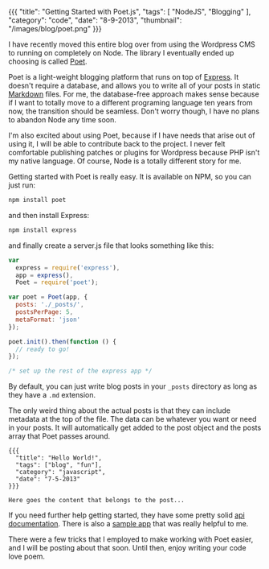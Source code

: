 {{{
    "title": "Getting Started with Poet.js",
    "tags": [ "NodeJS", "Blogging" ],
    "category": "code",
    "date": "8-9-2013",
    "thumbnail": "/images/blog/poet.png"
}}}

I have recently moved this entire blog over from using the Wordpress CMS to running on completely on Node. The library I eventually ended up choosing is called [Poet](http://jsantell.github.io/poet/). 

Poet is a light-weight blogging platform that runs on top of [Express](http://expressjs.com/). It doesn't require a database, and allows you to write all of your posts in static [Markdown](http://daringfireball.net/projects/markdown/) files. For me, the database-free approach makes sense because if I want to totally move to a different programing language ten years from now, the transition should be seamless. Don't worry though, I have no plans to abandon Node any time soon.

I'm also excited about using Poet, because if I have needs that arise out of using it, I will be able to contribute back to the project. I never felt comfortable publishing patches or plugins for Wordpress because PHP isn't my native language. Of course, Node is a totally different story for me.

Getting started with Poet is really easy. It is available on NPM, so you can just run:

```bash
npm install poet
```

and then install Express:

```bash
npm install express
```

and finally create a server.js file that looks something like this:

```javascript
var
  express = require('express'),
  app = express(),
  Poet = require('poet');

var poet = Poet(app, {
  posts: './_posts/',
  postsPerPage: 5,
  metaFormat: 'json'
});

poet.init().then(function () {
  // ready to go!
});

/* set up the rest of the express app */
```

By default, you can just write blog posts in your `_posts` directory as long as they have a `.md` extension.

The only weird thing about the actual posts is that they can include metadata at the top of the file. The data can be whatever you want or need in your posts. It will automatically get added to the post object and the posts array that Poet passes around.

```html4strict
{{{
  "title": "Hello World!",
  "tags": ["blog", "fun"],
  "category": "javascript",
  "date": "7-5-2013"
}}}

Here goes the content that belongs to the post...
```

If you need further help getting started, they have some pretty solid [api documentation](http://jsantell.github.io/poet/). There is also a [sample app](https://github.com/jsantell/poet/tree/master/examples) that was really helpful to me.

There were a few tricks that I employed to make working with Poet easier, and I will be posting about that soon. Until then, enjoy writing your code love poem.